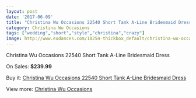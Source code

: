 ```yaml
---
layout: post
date: '2017-06-09'
title: "Christina Wu Occasions 22540 Short Tank A-Line Bridesmaid Dress"
category: Christina Wu Occasions
tags: ["wedding","short","style","christina","crazy"]
image: http://www.eudances.com/10254-thickbox_default/christina-wu-occasions-22540-short-tank-a-line-bridesmaid-dress.jpg
---
```

Christina Wu Occasions 22540 Short Tank A-Line Bridesmaid Dress

On Sales: **$239.99**
<a href="https://www.eudances.com/en/christina-wu-occasions/3351-christina-wu-occasions-22540-short-tank-a-line-bridesmaid-dress.html"><amp-img layout="responsive" width="600" height="600" src="//www.eudances.com/10254-thickbox_default/christina-wu-occasions-22540-short-tank-a-line-bridesmaid-dress.jpg" alt="Christina Wu Occasions 22540 Short Tank A-Line Bridesmaid Dress 0" /></a>
<a href="https://www.eudances.com/en/christina-wu-occasions/3351-christina-wu-occasions-22540-short-tank-a-line-bridesmaid-dress.html"><amp-img layout="responsive" width="600" height="600" src="//www.eudances.com/10257-thickbox_default/christina-wu-occasions-22540-short-tank-a-line-bridesmaid-dress.jpg" alt="Christina Wu Occasions 22540 Short Tank A-Line Bridesmaid Dress 1" /></a>
<a href="https://www.eudances.com/en/christina-wu-occasions/3351-christina-wu-occasions-22540-short-tank-a-line-bridesmaid-dress.html"><amp-img layout="responsive" width="600" height="600" src="//www.eudances.com/10256-thickbox_default/christina-wu-occasions-22540-short-tank-a-line-bridesmaid-dress.jpg" alt="Christina Wu Occasions 22540 Short Tank A-Line Bridesmaid Dress 2" /></a>
<a href="https://www.eudances.com/en/christina-wu-occasions/3351-christina-wu-occasions-22540-short-tank-a-line-bridesmaid-dress.html"><amp-img layout="responsive" width="600" height="600" src="//www.eudances.com/10255-thickbox_default/christina-wu-occasions-22540-short-tank-a-line-bridesmaid-dress.jpg" alt="Christina Wu Occasions 22540 Short Tank A-Line Bridesmaid Dress 3" /></a>

Buy it: [Christina Wu Occasions 22540 Short Tank A-Line Bridesmaid Dress](https://www.eudances.com/en/christina-wu-occasions/3351-christina-wu-occasions-22540-short-tank-a-line-bridesmaid-dress.html "Christina Wu Occasions 22540 Short Tank A-Line Bridesmaid Dress")

View more: [Christina Wu Occasions](https://www.eudances.com/en/59-christina-wu-occasions "Christina Wu Occasions")